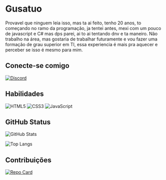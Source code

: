 # Gusatuo
Provavel que ninguem leia isso, mas ta ai feito, tenho 20 anos, to começando no ramo da programação, ja tentei antes, mexi com um pouco de javascript e C# mas dps parei, ai to ai tentando dnv e ta maneiro.
Não trabalho na área, mas gostaria de trabalhar futuramente e vou fazer uma formação de grau superior em TI, essa experiencia é mais pra aquecer e perceber se isso é mesmo para mim.
## Conecte-se comigo
[![Discord](https://img.shields.io/badge/Discord-000?style=for-the-badge&logo=discord)](https://www.discord.com/in/gusatuo/)

## Habilidades
![HTML5](https://img.shields.io/badge/HTML5-000?style=for-the-badge&logo=html5) ![CSS3](https://img.shields.io/badge/CSS3-000?style=for-the-badge&logo=css3&logoColor=264CE4)
![JavaScript](https://img.shields.io/badge/JavaScript-000?style=for-the-badge&logo=javascript)

## GitHub Status
![GitHub Stats](https://github-readme-stats.vercel.app/api?username=Gusatuo&theme=transparent&bg_color=000&border_color=30A3DC&show_icons=true&icon_color=30A3DC&title_color=E94D5F&text_color=FFF)

![Top Langs](https://github-readme-stats-git-masterrstaa-rickstaa.vercel.app/api/top-langs/?username=Gusatuo&layout=compact&bg_color=000&border_color=30A3DC&title_color=E94D5F&text_color=FFF)



## Contribuições

[![Repo Card](https://github-readme-stats.vercel.app/api/pin/?username=SEUUSERNAME&repo=SEUREPOSITORIO&bg_color=000&border_color=30A3DC&show_icons=true&icon_color=30A3DC&title_color=E94D5F&text_color=FFF)](https://github.com/Gusatuo/dio-lab-open-source)